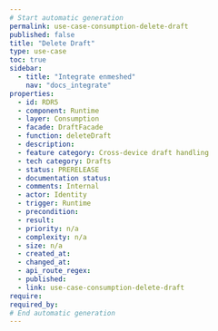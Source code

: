 ```yaml
---
# Start automatic generation
permalink: use-case-consumption-delete-draft
published: false
title: "Delete Draft"
type: use-case
toc: true
sidebar:
  - title: "Integrate enmeshed"
    nav: "docs_integrate"
properties:
  - id: RDR5
  - component: Runtime
  - layer: Consumption
  - facade: DraftFacade
  - function: deleteDraft
  - description:
  - feature category: Cross-device draft handling
  - tech category: Drafts
  - status: PRERELEASE
  - documentation status:
  - comments: Internal
  - actor: Identity
  - trigger: Runtime
  - precondition:
  - result:
  - priority: n/a
  - complexity: n/a
  - size: n/a
  - created_at:
  - changed_at:
  - api_route_regex:
  - published:
  - link: use-case-consumption-delete-draft
require:
required_by:
# End automatic generation
---
```

